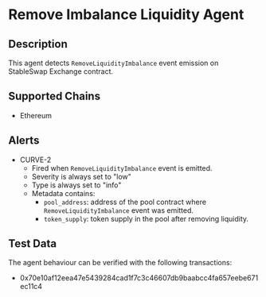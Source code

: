 # Remove Imbalance Liquidity Agent

## Description

This agent detects `RemoveLiquidityImbalance` event emission on StableSwap Exchange contract. 

## Supported Chains

- Ethereum

## Alerts

- CURVE-2
  - Fired when `RemoveLiquidityImbalance` event is emitted.
  - Severity is always set to "low" 
  - Type is always set to "info" 
  - Metadata contains: 
    - `pool_address`: address of the pool contract where `RemoveLiquidityImbalance` event was emitted.
    - `token_supply`: token supply in the pool after removing liquidity.


## Test Data

The agent behaviour can be verified with the following transactions:

- 0x70e10af12eea47e5439284cad1f7c3c46607db9baabcc4fa657eebe671ec11c4


